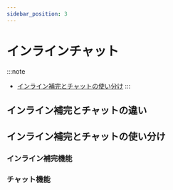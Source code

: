 ```yaml
---
sidebar_position: 3
---
```


# インラインチャット

:::note
- [インライン補完とチャットの使い分け](https://gen-ai-docs.jp/%e3%82%b3%e3%83%b3%e3%83%86%e3%83%b3%e3%83%84/%e3%83%8a%e3%83%ac%e3%83%83%e3%82%b8/%e3%82%a4%e3%83%b3%e3%83%a9%e3%82%a4%e3%83%b3%e8%a3%9c%e5%ae%8c%e3%81%a8%e3%83%81%e3%83%a3%e3%83%83%e3%83%88%e3%81%ae%e4%bd%bf%e3%81%84%e5%88%86%e3%81%91)
:::

## インライン補完とチャットの違い

## インライン補完とチャットの使い分け

### インライン補完機能

### チャット機能
